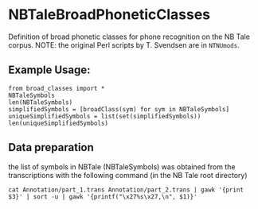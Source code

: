 # NBTaleBroadPhoneticClasses
Definition of broad phonetic classes for phone recognition on the NB Tale corpus. NOTE: the original Perl scripts by T. Svendsen are in `NTNUmods`.

## Example Usage:
```
from broad_classes import *
NBTaleSymbols
len(NBTaleSymbols)
simplifiedSymbols = [broadClass(sym) for sym in NBTaleSymbols]
uniqueSimplifiedSymbols = list(set(simplifiedSymbols))
len(uniqueSimplifiedSymbols)
```

## Data preparation
the list of symbols in NBTale (NBTaleSymbols) was obtained from the transcriptions with the following command (in the NB Tale root directory)
```
cat Annotation/part_1.trans Annotation/part_2.trans | gawk '{print $3}' | sort -u | gawk '{printf("\x27%s\x27,\n", $1)}'
```
